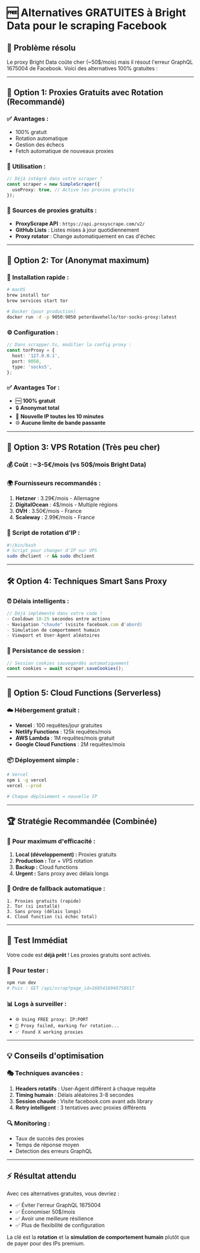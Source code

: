 # 🆓 Alternatives GRATUITES à Bright Data pour le scraping Facebook

## 🎯 **Problème résolu**

Le proxy Bright Data coûte cher (~50$/mois) mais il résout l'erreur GraphQL 1675004 de Facebook. Voici des alternatives 100% gratuites :

---

## 🥇 **Option 1: Proxies Gratuits avec Rotation (Recommandé)**

### ✅ **Avantages :**

- 100% gratuit
- Rotation automatique
- Gestion des échecs
- Fetch automatique de nouveaux proxies

### 🚀 **Utilisation :**

```typescript
// Déjà intégré dans votre scraper !
const scraper = new SimpleScraper({
  useProxy: true, // Active les proxies gratuits
});
```

### 📡 **Sources de proxies gratuits :**

- **ProxyScrape API** : `https://api.proxyscrape.com/v2/`
- **GitHub Lists** : Listes mises à jour quotidiennement
- **Proxy rotator** : Change automatiquement en cas d'échec

---

## 🥈 **Option 2: Tor (Anonymat maximum)**

### 🧅 **Installation rapide :**

```bash
# macOS
brew install tor
brew services start tor

# Docker (pour production)
docker run -d -p 9050:9050 peterdavehello/tor-socks-proxy:latest
```

### ⚙️ **Configuration :**

```typescript
// Dans scrapper.ts, modifier la config proxy :
const torProxy = {
  host: '127.0.0.1',
  port: 9050,
  type: 'socks5',
};
```

### ✅ **Avantages Tor :**

- 🆓 **100% gratuit**
- 🔒 **Anonymat total**
- 🔄 **Nouvelle IP toutes les 10 minutes**
- 🌐 **Aucune limite de bande passante**

---

## 🥉 **Option 3: VPS Rotation (Très peu cher)**

### 💰 **Coût : ~3-5€/mois** (vs 50$/mois Bright Data)

### 🌍 **Fournisseurs recommandés :**

1. **Hetzner** : 3.29€/mois - Allemagne
2. **DigitalOcean** : 4$/mois - Multiple régions
3. **OVH** : 3.50€/mois - France
4. **Scaleway** : 2.99€/mois - France

### 🔄 **Script de rotation d'IP :**

```bash
#!/bin/bash
# Script pour changer d'IP sur VPS
sudo dhclient -r && sudo dhclient
```

---

## 🛠 **Option 4: Techniques Smart Sans Proxy**

### ⏰ **Délais intelligents :**

```typescript
// Déjà implémenté dans votre code !
- Cooldown 10-25 secondes entre actions
- Navigation "chaude" (visite facebook.com d'abord)
- Simulation de comportement humain
- Viewport et User-Agent aléatoires
```

### 🍪 **Persistance de session :**

```typescript
// Session cookies sauvegardés automatiquement
const cookies = await scraper.saveCookies();
```

---

## 🔧 **Option 5: Cloud Functions (Serverless)**

### ☁️ **Hébergement gratuit :**

- **Vercel** : 100 requêtes/jour gratuites
- **Netlify Functions** : 125k requêtes/mois
- **AWS Lambda** : 1M requêtes/mois gratuit
- **Google Cloud Functions** : 2M requêtes/mois

### 📦 **Déployement simple :**

```bash
# Vercel
npm i -g vercel
vercel --prod

# Chaque déploiement = nouvelle IP
```

---

## 🏆 **Stratégie Recommandée (Combinée)**

### 🎯 **Pour maximum d'efficacité :**

1. **Local (développement) :** Proxies gratuits
2. **Production :** Tor + VPS rotation
3. **Backup :** Cloud functions
4. **Urgent :** Sans proxy avec délais longs

### 🔄 **Ordre de fallback automatique :**

```
1. Proxies gratuits (rapide)
2. Tor (si installé)
3. Sans proxy (délais longs)
4. Cloud function (si échec total)
```

---

## 🚀 **Test Immédiat**

Votre code est **déjà prêt** ! Les proxies gratuits sont activés.

### 🧪 **Pour tester :**

```bash
npm run dev
# Puis : GET /api/scrap?page_id=1605416949758617
```

### 📊 **Logs à surveiller :**

- `🌐 Using FREE proxy: IP:PORT`
- `🔄 Proxy failed, marking for rotation...`
- `✅ Found X working proxies`

---

## 💡 **Conseils d'optimisation**

### 🎭 **Techniques avancées :**

1. **Headers rotatifs** : User-Agent différent à chaque requête
2. **Timing humain** : Délais aléatoires 3-8 secondes
3. **Session chaude** : Visite facebook.com avant ads library
4. **Retry intelligent** : 3 tentatives avec proxies différents

### 🔍 **Monitoring :**

- Taux de succès des proxies
- Temps de réponse moyen
- Detection des erreurs GraphQL

---

## ⚡ **Résultat attendu**

Avec ces alternatives gratuites, vous devriez :

- ✅ Éviter l'erreur GraphQL 1675004
- ✅ Économiser 50$/mois
- ✅ Avoir une meilleure résilience
- ✅ Plus de flexibilité de configuration

La clé est la **rotation** et la **simulation de comportement humain** plutôt que de payer pour des IPs premium.
